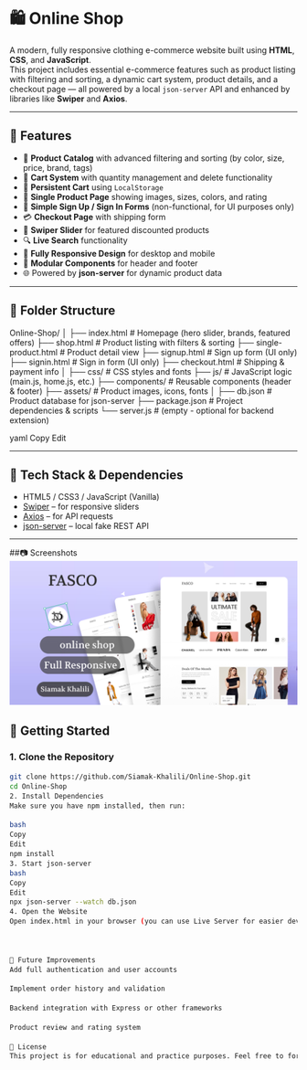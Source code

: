 # 🛍️ Online Shop

A modern, fully responsive clothing e-commerce website built using **HTML**, **CSS**, and **JavaScript**.  
This project includes essential e-commerce features such as product listing with filtering and sorting, a dynamic cart system, product details, and a checkout page — all powered by a local `json-server` API and enhanced by libraries like **Swiper** and **Axios**.

---

## 📌 Features

- 🛒 **Product Catalog** with advanced filtering and sorting (by color, size, price, brand, tags)
- 🧺 **Cart System** with quantity management and delete functionality
- 💾 **Persistent Cart** using `LocalStorage`
- 👕 **Single Product Page** showing images, sizes, colors, and rating
- 🔐 **Simple Sign Up / Sign In Forms** (non-functional, for UI purposes only)
- 💳 **Checkout Page** with shipping form
- 🎯 **Swiper Slider** for featured discounted products
- 🔍 **Live Search** functionality
- 📱 **Fully Responsive Design** for desktop and mobile
- 🧩 **Modular Components** for header and footer
- 🌐 Powered by **json-server** for dynamic product data

---

## 📁 Folder Structure

Online-Shop/
│
├── index.html # Homepage (hero slider, brands, featured offers)
├── shop.html # Product listing with filters & sorting
├── single-product.html # Product detail view
├── signup.html # Sign up form (UI only)
├── signin.html # Sign in form (UI only)
├── checkout.html # Shipping & payment info
│
├── css/ # CSS styles and fonts
├── js/ # JavaScript logic (main.js, home.js, etc.)
├── components/ # Reusable components (header & footer)
├── assets/ # Product images, icons, fonts
│
├── db.json # Product database for json-server
├── package.json # Project dependencies & scripts
└── server.js # (empty - optional for backend extension)

yaml
Copy
Edit

---

## 🧰 Tech Stack & Dependencies

- HTML5 / CSS3 / JavaScript (Vanilla)
- [Swiper](https://swiperjs.com/) – for responsive sliders
- [Axios](https://axios-http.com/) – for API requests
- [json-server](https://github.com/typicode/json-server) – local fake REST API

---

##📷 Screenshots
![FASCO Screenshot](./Screenshots.jpg)

## 🚀 Getting Started

### 1. Clone the Repository
```bash
git clone https://github.com/Siamak-Khalili/Online-Shop.git
cd Online-Shop
2. Install Dependencies
Make sure you have npm installed, then run:

bash
Copy
Edit
npm install
3. Start json-server
bash
Copy
Edit
npx json-server --watch db.json
4. Open the Website
Open index.html in your browser (you can use Live Server for easier development).



🔧 Future Improvements
Add full authentication and user accounts

Implement order history and validation

Backend integration with Express or other frameworks

Product review and rating system

📄 License
This project is for educational and practice purposes. Feel free to fork and modify it for your own learning.
